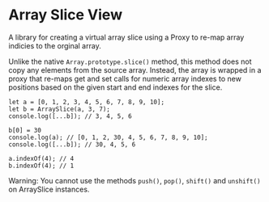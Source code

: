 Array Slice View
====

A library for creating a virtual array slice using a Proxy to re-map array indicies to the orginal array.

Unlike the native `Array.prototype.slice()` method, this method does not copy any elements from the source array.
Instead, the array is wrapped in a proxy that re-maps get and set calls for numeric array indexes to new positions
based on the given start and end indexes for the slice.


    let a = [0, 1, 2, 3, 4, 5, 6, 7, 8, 9, 10];
    let b = ArraySlice(a, 3, 7);
    console.log([...b]); // 3, 4, 5, 6

    b[0] = 30
    console.log(a); // [0, 1, 2, 30, 4, 5, 6, 7, 8, 9, 10];
    console.log([...b]); // 30, 4, 5, 6

    a.indexOf(4); // 4
    b.indexOf(4); // 1

Warning: You cannot use the methods `push()`, `pop()`, `shift()` and `unshift()` on ArraySlice instances. 
